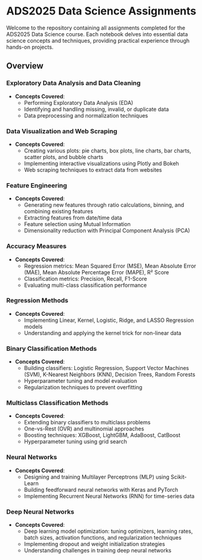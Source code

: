 # ADS2025 Data Science Assignments

Welcome to the repository containing all assignments completed for the ADS2025 Data Science course. Each notebook delves into essential data science concepts and techniques, providing practical experience through hands-on projects.

## Overview

### Exploratory Data Analysis and Data Cleaning
- **Concepts Covered**:
  - Performing Exploratory Data Analysis (EDA)
  - Identifying and handling missing, invalid, or duplicate data
  - Data preprocessing and normalization techniques

### Data Visualization and Web Scraping
- **Concepts Covered**:
  - Creating various plots: pie charts, box plots, line charts, bar charts, scatter plots, and bubble charts
  - Implementing interactive visualizations using Plotly and Bokeh
  - Web scraping techniques to extract data from websites

### Feature Engineering
- **Concepts Covered**:
  - Generating new features through ratio calculations, binning, and combining existing features
  - Extracting features from date/time data
  - Feature selection using Mutual Information
  - Dimensionality reduction with Principal Component Analysis (PCA)

### Accuracy Measures
- **Concepts Covered**:
  - Regression metrics: Mean Squared Error (MSE), Mean Absolute Error (MAE), Mean Absolute Percentage Error (MAPE), R² Score
  - Classification metrics: Precision, Recall, F1-Score
  - Evaluating multi-class classification performance

### Regression Methods
- **Concepts Covered**:
  - Implementing Linear, Kernel, Logistic, Ridge, and LASSO Regression models
  - Understanding and applying the kernel trick for non-linear data

### Binary Classification Methods
- **Concepts Covered**:
  - Building classifiers: Logistic Regression, Support Vector Machines (SVM), K-Nearest Neighbors (KNN), Decision Trees, Random Forests
  - Hyperparameter tuning and model evaluation
  - Regularization techniques to prevent overfitting

### Multiclass Classification Methods
- **Concepts Covered**:
  - Extending binary classifiers to multiclass problems
  - One-vs-Rest (OVR) and multinomial approaches
  - Boosting techniques: XGBoost, LightGBM, AdaBoost, CatBoost
  - Hyperparameter tuning using grid search

### Neural Networks
- **Concepts Covered**:
  - Designing and training Multilayer Perceptrons (MLP) using Scikit-Learn
  - Building feedforward neural networks with Keras and PyTorch
  - Implementing Recurrent Neural Networks (RNN) for time-series data

### Deep Neural Networks
- **Concepts Covered**:
  - Deep learning model optimization: tuning optimizers, learning rates, batch sizes, activation functions, and regularization techniques
  - Implementing dropout and weight initialization strategies
  - Understanding challenges in training deep neural networks

